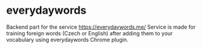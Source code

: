 # everydaywords
Backend part for the service https://everydaywords.me/ 
Service is made for training foreign words (Czech or English) after adding them to your vocabulary using everydaywords Chrome plugin. 
